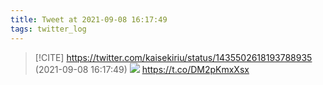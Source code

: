 ```yaml
---
title: Tweet at 2021-09-08 16:17:49
tags: twitter_log
---
```


> [!CITE] https://twitter.com/kaisekiriu/status/1435502618193788935 (2021-09-08 16:17:49)
> ![](https://twitter.com/kaisekiriu/status/1435502618193788935)
> https://t.co/DM2pKmxXsx
